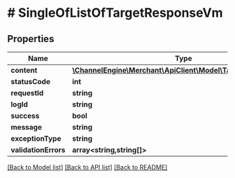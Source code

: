 # # SingleOfListOfTargetResponseVm

## Properties

Name | Type | Description | Notes
------------ | ------------- | ------------- | -------------
**content** | [**\ChannelEngine\Merchant\ApiClient\Model\TargetResponseVm[]**](TargetResponseVm.md) |  | [optional]
**statusCode** | **int** |  | [optional]
**requestId** | **string** |  | [optional]
**logId** | **string** |  | [optional]
**success** | **bool** |  | [optional]
**message** | **string** |  | [optional]
**exceptionType** | **string** |  | [optional]
**validationErrors** | **array<string,string[]>** |  | [optional]

[[Back to Model list]](../../README.md#models) [[Back to API list]](../../README.md#endpoints) [[Back to README]](../../README.md)
